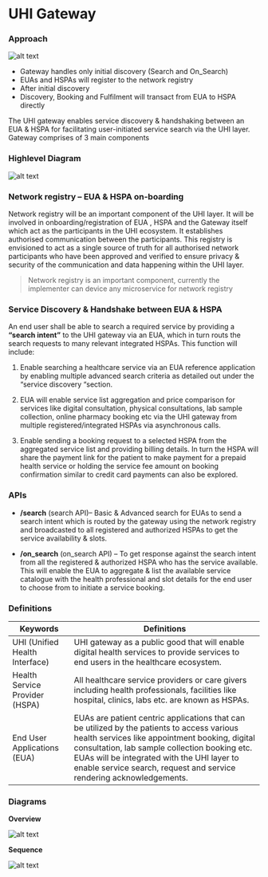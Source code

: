 
# UHI Gateway

### Approach

![alt text](https://github.com/NHA-ABDM/UHI/blob/main/assets/approach.jpg?raw=true)


-   Gateway handles only initial discovery (Search and On_Search)
-   EUAs and HSPAs will register to the network registry
-   After initial discovery
-   Discovery, Booking and Fulfilment will transact from EUA to HSPA directly


The UHI gateway enables service discovery & handshaking between an EUA & HSPA for facilitating user-initiated service search via the UHI layer. Gateway comprises of 3 main components

### Highlevel Diagram

![alt text](https://github.com/NHA-ABDM/UHI/blob/main/assets/Gateway_HLD.jpg?raw=true)



### Network registry – EUA & HSPA on-boarding
    
Network registry will be an important component of the UHI layer. It will be involved in onboarding/registration of EUA , HSPA and the Gateway itself which act as the participants in the UHI ecosystem. It establishes  authorised communication between the participants. This registry is envisioned to act as a single source of truth for all authorised network participants who have been approved and verified to ensure privacy & security of the communication and data happening within the UHI layer.
> Network registry is an important component, currently the implementer can device any microservice for network registry

### Service Discovery & Handshake between EUA & HSPA
    

An end user shall be able to search a required service by providing a **“search intent”** to the UHI gateway via an EUA, which in turn routs the search requests to many relevant integrated HSPAs. This function will include:

1.  Enable searching a healthcare service via an EUA reference application by enabling multiple advanced search criteria as detailed out under the “service discovery “section.
    
2.  EUA will enable service list aggregation and price comparison for services like digital consultation, physical consultations, lab sample collection, online pharmacy booking etc via the UHI gateway from multiple registered/integrated HSPAs via asynchronous calls.
    
3.  Enable sending a booking request to a selected HSPA from the aggregated service list and providing billing details. In turn the HSPA will share the payment link for the patient to make payment for a prepaid health service or holding the service fee amount on booking confirmation similar to credit card payments can also be explored.
    

  

### APIs

-   **/search** (search API)– Basic & Advanced search for EUAs to send a search intent which is routed by the gateway using the network registry and broadcasted to all registered and authorized HSPAs to get the service availability & slots.
    
-   **/on_search** (on_search API) – To get response against the search intent from all the registered & authorized HSPA who has the service available. This will enable the EUA to aggregate & list the available service catalogue with the health professional and slot details for the end user to choose from to initiate a service booking.


### Definitions

Keywords | Definitions
|------------------------------------|----------------------------------|
UHI (Unified Health Interface) |  UHI gateway as a public good that will enable digital health services to provide services to end users in the healthcare ecosystem.
Health Service Provider (HSPA) |  All healthcare service providers or care givers including health professionals, facilities like hospital, clinics, labs etc. are known as HSPAs.
End User Applications (EUA) | EUAs are patient centric applications that can be utilized by the patients to access various health services like appointment booking, digital consultation, lab sample collection booking etc. EUAs will be integrated with the UHI layer to enable service search, request and service rendering acknowledgements.

### Diagrams

**Overview**

![alt text](https://github.com/NHA-ABDM/UHI/blob/main/assets/ABDM.png?raw=true)

**Sequence**

![alt text](https://github.com/NHA-ABDM/UHI/blob/main/assets/sequence.jpg?raw=true)

